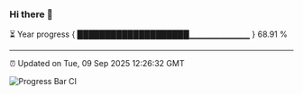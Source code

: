### Hi there 👋

⏳ Year progress { ████████████████████▁▁▁▁▁▁▁▁▁▁ } 68.91 %

---

⏰ Updated on Tue, 09 Sep 2025 12:26:32 GMT

![Progress Bar CI](https://github.com/code-lakshay/GitHub-Actions-Demo/workflows/Progress%20Bar%20CI/badge.svg)
